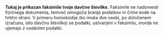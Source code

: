 **Tukaj je prikazan faksimile tvoje davčne številke.**
Faksimile ne nadomesti fizičnega dokumenta, temveč omogoča branje podatkov in črtne kode na hrbtni strani.
V primeru homokodije (ko imata dve osebi, po določenem izračunu, isto davčno številko) se podatki, ustvarjeni v faksimilu, morda ne ujemajo z osebnimi podatki.

